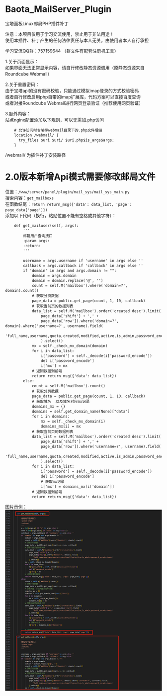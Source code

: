 # Baota_MailServer_Plugin
宝塔面板Linux邮局PHP插件补丁  

注意：本项目仅用于学习交流使用，禁止用于非法用途！  
使用本插件、补丁产生的任何法律责任与本人无关，由使用者本人自行承担  
  
学习交流QQ群：757159644 （群文件有配套注册机工具）  
  
1.关于页面显示：  
如果界面无法正常显示内容，请自行修改静态资源调用（原静态资源来自Roundcube Webmail）  

2.关于重置密码：  
由于宝塔api的没有密码校验，只能通过模拟imap登录的方式校验密码  
或者自行修改启用php自带的imap扩展库，代码方案可以直接百度查询  
或者对接Roundcube Webmail进行网页登录验证（推荐使用网页验证）
  
3.额外内容：  
站点nginx配置添加以下规则，可以无需加.php访问  
```
    # 允许访问时省略掉webmail目录下的.php文件后缀  
    location /webmail/ {
      try_files $uri $uri/ $uri.php$is_args$args;
    }
```
/webmail/ 为插件补丁安装路径  
  
# 2.0版本新增Api模式需要修改邮局文件  
位置：`/www/server/panel/plugin/mail_sys/mail_sys_main.py`  
搜索内容：`get_mailboxs`  
在函数结尾：`return return_msg({'data': data_list, 'page': page_data['page']})`  
添加以下代码（换行，粘贴位置不能有空格或其他字符）：  
```
    def get_mailuser(self, args):
        '''
        邮箱用户查询接口
        :param args:
        :return:
        '''
        
        username = args.username if 'username' in args else ''
        callback = args.callback if 'callback' in args else ''
        if 'domain' in args and args.domain != "":
            domain = args.domain
            domain = domain.replace('@', '')
            count = self.M('mailbox').where('domain=?', domain).count()
            # 获取分页数据
            page_data = public.get_page(count, 1, 10, callback)
            # 获取当前页的数据列表
            data_list = self.M('mailbox').order('created desc').limit(
                page_data['shift'] + ',' +
                page_data['row']).where('domain=?', domain).where('username=?', username).field(
                    'full_name,username,quota,created,modified,active,is_admin,password_encode,domain'
                ).select()
            mx = self._check_mx_domain(domain)
            for i in data_list:
                i['password'] = self._decode(i['password_encode'])
                del i['password_encode']
                i['mx'] = mx
            # 返回数据到前端
            return return_msg({'data': data_list})
        else:
            count = self.M('mailbox').count()
            # 获取分页数据
            page_data = public.get_page(count, 1, 10, callback)
            # 获取域名  以及域名对应mx记录
            domains_mx = {}
            domains = self.get_domain_name(None)["data"]
            for i in domains:
                mx = self._check_mx_domain(i)
                domains_mx[i] = mx
            # 获取当前页的数据列表
            data_list = self.M('mailbox').order('created desc').limit(
                page_data['shift'] + ',' + 
                page_data['row']).where('username=?', username).field(
                    'full_name,username,quota,created,modified,active,is_admin,password_encode,domain'
                ).select()
            for i in data_list:
                i['password'] = self._decode(i['password_encode'])
                del i['password_encode']
                # 获取mx记录
                i['mx'] = domains_mx[i['domain']]
            # 返回数据到前端
            return return_msg({'data': data_list})
```
图片示例：  
![Image text](image/1736572489056.jpg)